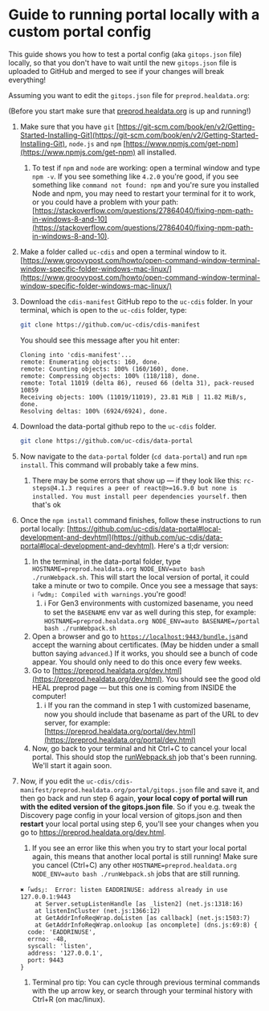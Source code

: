 # Guide to running portal locally with a custom portal config

This guide shows you how to test a portal config (aka `gitops.json` file) locally, so that you don't have to wait until the new `gitops.json` file is uploaded to GitHub and merged to see if your changes will break everything!

Assuming you want to edit the `gitops.json` file for `preprod.healdata.org`:

(Before you start make sure that [preprod.healdata.org](http://preprod.healdata.org) is up and running!)

1. Make sure that you have `git` [https://git-scm.com/book/en/v2/Getting-Started-Installing-Git](https://git-scm.com/book/en/v2/Getting-Started-Installing-Git), `node.js` and `npm` [https://www.npmjs.com/get-npm](https://www.npmjs.com/get-npm) all installed.
    1. To test if `npm` and `node` are working: open a terminal window and type `npm -v`. If you see something like `4.2.0` you're good, if you see something like `command not found: npm` and you're sure you installed Node and npm, you may need to restart your terminal for it to work, or you could have a problem with your path: [https://stackoverflow.com/questions/27864040/fixing-npm-path-in-windows-8-and-10](https://stackoverflow.com/questions/27864040/fixing-npm-path-in-windows-8-and-10).
2. Make a folder called `uc-cdis` and open a terminal window to it. [https://www.groovypost.com/howto/open-command-window-terminal-window-specific-folder-windows-mac-linux/](https://www.groovypost.com/howto/open-command-window-terminal-window-specific-folder-windows-mac-linux/)
3. Download the `cdis-manifest` GitHub repo to the `uc-cdis` folder. In your terminal, which is open to the `uc-cdis` folder, type:

    ```bash
    git clone https://github.com/uc-cdis/cdis-manifest
    ```

    You should see this message after you hit enter:

    ```
    Cloning into 'cdis-manifest'...
    remote: Enumerating objects: 160, done.
    remote: Counting objects: 100% (160/160), done.
    remote: Compressing objects: 100% (118/118), done.
    remote: Total 11019 (delta 86), reused 66 (delta 31), pack-reused 10859
    Receiving objects: 100% (11019/11019), 23.81 MiB | 11.82 MiB/s, done.
    Resolving deltas: 100% (6924/6924), done.
    ```

4.  Download the data-portal github repo to the `uc-cdis` folder.

    ```bash
    git clone https://github.com/uc-cdis/data-portal
    ```

5. Now navigate to the `data-portal` folder (`cd data-portal`) and run `npm install`. This command will probably take a few mins.
    1. There may be some errors that show up — if they look like this: `rc-steps@4.1.3 requires a peer of react@>=16.9.0 but none is installed. You must install peer dependencies yourself.` then that's ok
6. Once the `npm install` command finishes, follow these instructions to run portal locally: [https://github.com/uc-cdis/data-portal#local-development-and-devhtml](https://github.com/uc-cdis/data-portal#local-development-and-devhtml). Here's a tl;dr version:
    1. In the terminal, in the data-portal folder, type `HOSTNAME=preprod.healdata.org NODE_ENV=auto bash ./runWebpack.sh`. This will start the local version of portal, it could take a minute or two to compile. Once you see a message that says: `ℹ ｢wdm｣: Compiled with warnings.`you're good!
        1. :information_source: For Gen3 environments with customized basename, you need to set the `BASENAME` env var as well during this step, for example: `HOSTNAME=preprod.healdata.org NODE_ENV=auto BASENAME=/portal bash ./runWebpack.sh`
    2. Open a browser and go to [`https://localhost:9443/bundle.js`](https://localhost:9443/bundle.js)and accept the warning about certificates. (May be hidden under a small button saying `advanced`.) If it works, you should see a bunch of code appear. You should only need to do this once every few weeks.
    3. Go to [https://preprod.healdata.org/dev.html](https://preprod.healdata.org/dev.html). You should see the good old HEAL preprod page — but this one is coming from INSIDE the computer!
        1. :information_source: If you ran the command in step 1 with customized basename, now you should include that basename as part of the URL to dev server, for example: [https://preprod.healdata.org/portal/dev.html](https://preprod.healdata.org/portal/dev.html)
    4. Now, go back to your terminal and hit Ctrl+C to cancel your local portal. This should stop the [runWebpack.sh](http://runwebpack.sh) job that's been running. We'll start it again soon.

7. Now, if you edit the `uc-cdis/cdis-manifest/preprod.healdata.org/portal/gitops.json` file and save it, and then go back and run step 6 again, **your local copy of portal will run with the edited version of the gitops.json file**. So if you e.g. tweak the Discovery page config in your local version of gitops.json and then **restart** your local portal using step 6, you'll see your changes when you go to https://preprod.healdata.org/dev.html.
    1. If you see an error like this when you try to start your local portal again, this means that another local portal is still running! Make sure you cancel (Ctrl+C) any other `HOSTNAME=preprod.healdata.org NODE_ENV=auto bash ./runWebpack.sh` jobs that are still running.

    ```
    ✖ ｢wds｣:  Error: listen EADDRINUSE: address already in use 127.0.0.1:9443
        at Server.setupListenHandle [as _listen2] (net.js:1318:16)
        at listenInCluster (net.js:1366:12)
        at GetAddrInfoReqWrap.doListen [as callback] (net.js:1503:7)
        at GetAddrInfoReqWrap.onlookup [as oncomplete] (dns.js:69:8) {
      code: 'EADDRINUSE',
      errno: -48,
      syscall: 'listen',
      address: '127.0.0.1',
      port: 9443
    }
    ```

    1. Terminal pro tip: You can cycle through previous terminal commands with the up arrow key, or search through your terminal history with Ctrl+R (on mac/linux).
